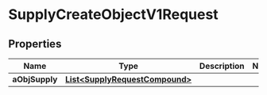 

# SupplyCreateObjectV1Request

## Properties

Name | Type | Description | Notes
------------ | ------------- | ------------- | -------------
**aObjSupply** | [**List&lt;SupplyRequestCompound&gt;**](SupplyRequestCompound.md) |  | 




